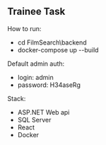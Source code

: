 ## Trainee Task

How to run:
 - cd FilmSearch\backend
 - docker-compose up --build

Default admin auth:
 - login: admin
 - password: H34aseRg
 
Stack:
 - ASP.NET Web api
 - SQL Server
 - React
 - Docker